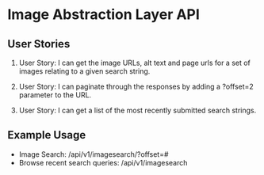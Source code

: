 Image Abstraction Layer API
===========================

User Stories
------------
1. User Story: I can get the image URLs, alt text and page urls for a set of images relating to a given search string.

2. User Story: I can paginate through the responses by adding a ?offset=2 parameter to the URL.

3. User Story: I can get a list of the most recently submitted search strings.

Example Usage
-------------

- Image Search: /api/v1/imagesearch/<serach term>?offset=# 
- Browse recent search queries: /api/v1/imagesearch